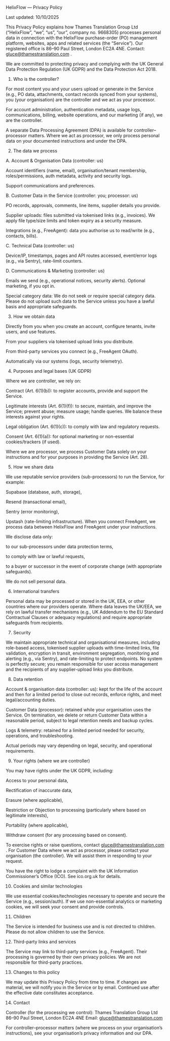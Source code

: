 HelixFlow — Privacy Policy

Last updated: 10/10/2025

This Privacy Policy explains how Thames Translation Group Ltd (“HelixFlow”, “we”, “us”, “our”, company no. 9668305) processes personal data in connection with the HelixFlow purchase-order (PO) management platform, websites, apps and related services (the “Service”). Our registered office is 86–90 Paul Street, London EC2A 4NE. Contact: gluce@thamestranslation.com
.

We are committed to protecting privacy and complying with the UK General Data Protection Regulation (UK GDPR) and the Data Protection Act 2018.

1. Who is the controller?

For most content you and your users upload or generate in the Service (e.g., PO data, attachments, contact records synced from your systems), you (your organisation) are the controller and we act as your processor.

For account administration, authentication metadata, usage logs, communications, billing, website operations, and our marketing (if any), we are the controller.

A separate Data Processing Agreement (DPA) is available for controller–processor matters. Where we act as processor, we only process personal data on your documented instructions and under the DPA.

2. The data we process

A. Account & Organisation Data (controller: us)

Account identifiers (name, email), organisation/tenant membership, roles/permissions, auth metadata, activity and security logs.

Support communications and preferences.

B. Customer Data in the Service (controller: you; processor: us)

PO records, approvals, comments, line items, supplier details you provide.

Supplier uploads: files submitted via tokenised links (e.g., invoices). We apply file type/size limits and token expiry as a security measure.

Integrations (e.g., FreeAgent): data you authorise us to read/write (e.g., contacts, bills).

C. Technical Data (controller: us)

Device/IP, timestamps, pages and API routes accessed, event/error logs (e.g., via Sentry), rate-limit counters.

D. Communications & Marketing (controller: us)

Emails we send (e.g., operational notices, security alerts). Optional marketing, if you opt in.

Special category data: We do not seek or require special category data. Please do not upload such data to the Service unless you have a lawful basis and appropriate safeguards.

3. How we obtain data

Directly from you when you create an account, configure tenants, invite users, and use features.

From your suppliers via tokenised upload links you distribute.

From third-party services you connect (e.g., FreeAgent OAuth).

Automatically via our systems (logs, security telemetry).

4. Purposes and legal bases (UK GDPR)

Where we are controller, we rely on:

Contract (Art. 6(1)(b)): to register accounts, provide and support the Service.

Legitimate interests (Art. 6(1)(f)): to secure, maintain, and improve the Service; prevent abuse; measure usage; handle queries. We balance these interests against your rights.

Legal obligation (Art. 6(1)(c)): to comply with law and regulatory requests.

Consent (Art. 6(1)(a)): for optional marketing or non-essential cookies/trackers (if used).

Where we are processor, we process Customer Data solely on your instructions and for your purposes in providing the Service (Art. 28).

5. How we share data

We use reputable service providers (sub-processors) to run the Service, for example:

Supabase (database, auth, storage),

Resend (transactional email),

Sentry (error monitoring),

Upstash (rate-limiting infrastructure).
When you connect FreeAgent, we process data between HelixFlow and FreeAgent under your instructions.

We disclose data only:

to our sub-processors under data protection terms,

to comply with law or lawful requests,

to a buyer or successor in the event of corporate change (with appropriate safeguards).

We do not sell personal data.

6. International transfers

Personal data may be processed or stored in the UK, EEA, or other countries where our providers operate. Where data leaves the UK/EEA, we rely on lawful transfer mechanisms (e.g., UK Addendum to the EU Standard Contractual Clauses or adequacy regulations) and require appropriate safeguards from recipients.

7. Security

We maintain appropriate technical and organisational measures, including role-based access, tokenised supplier uploads with time-limited links, file validation, encryption in transit, environment segregation, monitoring and alerting (e.g., via Sentry), and rate-limiting to protect endpoints. No system is perfectly secure; you remain responsible for user access management and the recipients of any supplier-upload links you distribute.

8. Data retention

Account & organisation data (controller: us): kept for the life of the account and then for a limited period to close out records, enforce rights, and meet legal/accounting duties.

Customer Data (processor): retained while your organisation uses the Service. On termination, we delete or return Customer Data within a reasonable period, subject to legal retention needs and backup cycles.

Logs & telemetry: retained for a limited period needed for security, operations, and troubleshooting.

Actual periods may vary depending on legal, security, and operational requirements.

9. Your rights (where we are controller)

You may have rights under the UK GDPR, including:

Access to your personal data,

Rectification of inaccurate data,

Erasure (where applicable),

Restriction or Objection to processing (particularly where based on legitimate interests),

Portability (where applicable),

Withdraw consent (for any processing based on consent).

To exercise rights or raise questions, contact gluce@thamestranslation.com
.
For Customer Data where we act as processor, please contact your organisation (the controller). We will assist them in responding to your request.

You have the right to lodge a complaint with the UK Information Commissioner’s Office (ICO). See ico.org.uk for details.

10. Cookies and similar technologies

We use essential cookies/technologies necessary to operate and secure the Service (e.g., session/auth). If we use non-essential analytics or marketing cookies, we will seek your consent and provide controls.

11. Children

The Service is intended for business use and is not directed to children. Please do not allow children to use the Service.

12. Third-party links and services

The Service may link to third-party services (e.g., FreeAgent). Their processing is governed by their own privacy policies. We are not responsible for third-party practices.

13. Changes to this policy

We may update this Privacy Policy from time to time. If changes are material, we will notify you in the Service or by email. Continued use after the effective date constitutes acceptance.

14. Contact

Controller (for the processing we control):
Thames Translation Group Ltd
86–90 Paul Street, London EC2A 4NE
Email: gluce@thamestranslation.com

For controller–processor matters (where we process on your organisation’s instructions), see your organisation’s privacy information and our DPA.